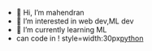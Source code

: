 - 👋 Hi, I’m mahendran
- 👀 I’m interested in  web dev,ML dev
- 🌱 I’m currently learning  ML     
- can code in 
  ! style=width:30px[python ](https://github.com/mj6671/mj6671/assets/98400425/ade9cf00-2146-4d0b-882c-3027d3ceab71)
<!---
mj6671/mj6671 is a ✨ special ✨ repository because its `README.md` (this file) appears on your GitHub profile.
You can click the Preview link to take a look at your changes.
--->

